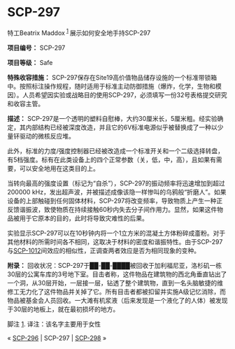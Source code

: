 # SCP-297
                        




特工Beatrix Maddox<sup class='footnoteref'>
 <a shape='rect' class='footnoteref' id='footnoteref-1' href='javascript:;' onclick='WIKIDOT.page.utils.scrollToReference(&apos;footnote-1&apos;)'>1</a>
</sup>展示如何安全地手持SCP-297



**项目编号：** SCP-297

**项目等级：** Safe

**特殊收容措施：** SCP-297保存在Site19高价值物品储存设施的一个标准带锁箱中。按照标注操作规程，随时适用于标准主动防御措施（爆炸，化学，生物和模因）。人员希望因实验或战略目的使用SCP-297，必须填写一份32号表格提交研究和收容主管。

**描述：** SCP-297是一个透明的塑料自慰棒，大约30厘米长，5厘米粗。经实验确定，其内部结构已经被深度改造，并且它的6V标准电源似乎被替换成了一种以少量钚驱动的微核反应堆。

此外，标准的力度/强度控制器已经被改造成一个标准开关和一个二级选择转盘，有5档强度。标有在此类设备上的四个正常参数（关，低，中，高），且如果有需要，可以安全地用在这类目的上。

当转向最高的强度设置（标记为“自杀”），SCP-297的振动频率将迅速增加到超过200000 kHz，发出超声波，并被描述成像该隐一样惨叫的乌鸦般“折磨人”。如果设备的上部触碰到任何固体材料，SCP-297将改变频率，导致物质上产生一种正反馈谐振波，致使物质在持续接触60秒内失去分子间作用力。显然，如果这件物品被用于它原本的目的，此时将导致灾难性的后果。

实验显示SCP-297可以在10秒钟内将一个1立方米的混凝土方体粉碎成齑粉。对于其他材料的所需时间各不相同，这取决于材料的密度和谐振特性。由于SCP-297与[SCP-1012](/scp-1012)间效应的相似性，正调查两者效应是否为相同现象的变种。

**附录：** 回收状况：SCP-297于██-██-████被回收于加利福尼亚，洛杉矶一栋30层的公寓车库的3号地下室。目击者称，这件物品在建筑物的西北角垂直钻出了一个洞，从30层开始，一层接一层，钻透了整个建筑物，直到一名头脑敏捷的维修工无力化了这件物品并关掉了它。所有目击者都被扣留并实施A级记忆消除，而物品被基金会人员回收。一大滩有机浆液（后来发现是一个液化了的人体）被发现于30层的地板上，就在最初损坏的地方。


脚注
<a shape='rect' href='javascript:;' onclick='WIKIDOT.page.utils.scrollToReference(&apos;footnoteref-1&apos;)'>1</a>. 译注：该名字主要用于女性



« [SCP-296](/scp-296) | SCP-297 | [SCP-298](/scp-298) »





                    